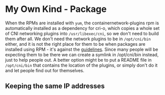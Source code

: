 # My Own Kind - Package

When the RPMs are installed with `yum`, the containernetwork-plugins rpm is automatically installed as a dependency for cri-o, which copies a whole set of CNI networking plugins into `/usr/libexec/cni`, so we don't need to build them after all. We don't need the network plugins to be in `/opt/cni/bin` either, and it is not the right place for them to be when packages are installed using RPM - it's against the [guidelines](https://refspecs.linuxfoundation.org/FHS_3.0/fhs-3.0.pdf). Since many people will be expecting them to be there we can create a symlink in /opt/cni/bin instead, just to help people out. A better option might be to put a README file in `/opt/cni/bin` that contains the location of the plugins, or simply don't do it and let people find out for themselves.

## Keeping the same IP addresses
